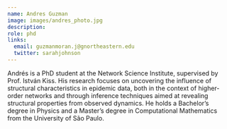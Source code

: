 ```yaml
---
name: Andres Guzman
image: images/andres_photo.jpg
description: 
role: phd
links:
  email: guzmanmoran.j@gnortheastern.edu
  twitter: sarahjohnson
---
```


Andrés is a PhD student at the Network Science Institute, supervised by Prof. István Kiss. His research focuses on uncovering the influence of structural characteristics in epidemic data, both in the context of higher-order networks and through inference techniques aimed at revealing structural properties from observed dynamics. He holds a Bachelor’s degree in Physics and a Master’s degree in Computational Mathematics from the University of São Paulo.